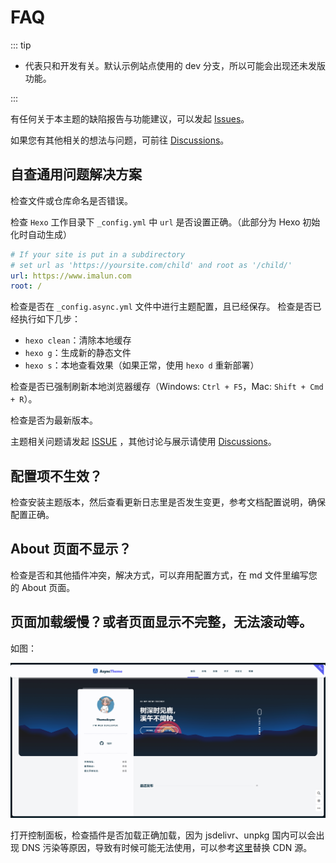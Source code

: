 # FAQ

::: tip

- <Badge text="dev" vertical="middle"/> 代表只和开发有关。默认示例站点使用的 dev 分支，所以可能会出现还未发版功能。

:::

有任何关于本主题的缺陷报告与功能建议，可以发起 [Issues](https://github.com/MaLuns/hexo-theme-async/issues)。

如果您有其他相关的想法与问题，可前往 [Discussions](https://github.com/MaLuns/hexo-theme-async/discussions)。

## 自查通用问题解决方案

检查文件或仓库命名是否错误。

检查 `Hexo` 工作目录下 `_config.yml` 中 `url` 是否设置正确。（此部分为 Hexo 初始化时自动生成）

```yaml
# If your site is put in a subdirectory
# set url as 'https://yoursite.com/child' and root as '/child/'
url: https://www.imalun.com
root: /
```

检查是否在 `_config.async.yml` 文件中进行主题配置，且已经保存。
检查是否已经执行如下几步：

- `hexo clean`：清除本地缓存
- `hexo g`：生成新的静态文件
- `hexo s`：本地查看效果（如果正常，使用 `hexo d` 重新部署）

检查是否已强制刷新本地浏览器缓存（Windows: `Ctrl + F5`，Mac: `Shift + Cmd + R`）。

检查是否为最新版本。

主题相关问题请发起 [ISSUE](https://github.com/MaLuns/hexo-theme-async/issues) ，其他讨论与展示请使用 [Discussions](https://github.com/MaLuns/hexo-theme-async/discussions)。

## 配置项不生效？
检查安装主题版本，然后查看更新日志里是否发生变更，参考文档配置说明，确保配置正确。

## About 页面不显示？
检查是否和其他插件冲突，解决方式，可以弃用配置方式，在 md 文件里编写您的 About 页面。

## 页面加载缓慢？或者页面显示不完整，无法滚动等。

如图：

![示例](/imgs/cdn_err.png)

打开控制面板，检查插件是否加载正确加载，因为 jsdelivr、unpkg 国内可以会出现 DNS 污染等原因，导致有时候可能无法使用，可以参考[这里](https://hexo-theme-async.imalun.com/guide/config.html#%E6%8F%92%E4%BB%B6-plugins)替换 CDN 源。